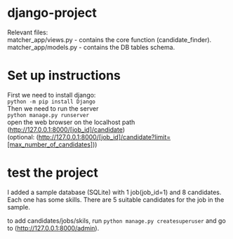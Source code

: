 # django-project  
Relevant files:  
  matcher_app/views.py - contains the core function (candidate_finder).  
  matcher_app/models.py - contains the DB tables schema.  
  
# Set up instructions
First we need to install django:  
`python -m pip install Django`  
Then we need to run the server  
`python manage.py runserver`  
open the web browser on the localhost path (http://127.0.0.1:8000/[job_id]/candidate)  
(optional: (http://127.0.0.1:8000/[job_id]/candidate?limit=[max_number_of_candidates]))  

# test the project
I added a sample database (SQLite) with 1 job(job_id=1) and 8 candidates. Each one has some skills.
There are 5 suitable candidates for the job in the sample.

to add candidates/jobs/skils, run `python manage.py createsuperuser` and go to (http://127.0.0.1:8000/admin).
